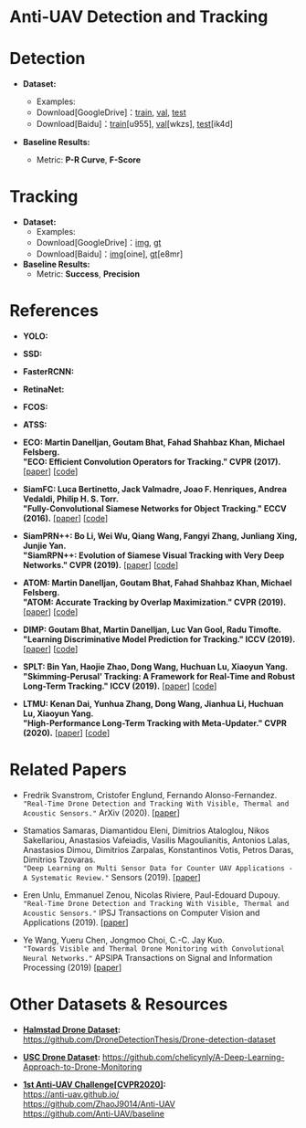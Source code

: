# Anti-UAV Detection and Tracking

# Detection
* **Dataset:**
  * Examples:  
  * Download[GoogleDrive]：[train](https://drive.google.com/open?id=1RVsSGPUKTdmoyoPTBTWwroyulLek1eTj), [val](https://drive.google.com/open?id=1333uEQfGuqTKslRkkeLSCxylh6AQ0X6n), [test](https://drive.google.com/open?id=1L1zeW1EMDLlXHClSDcCjl3rs_A6sVai0)
  * Download[Baidu]：[train](https://pan.baidu.com/s/1-ogC7P_K6lwYAqIS8bgIUQ )[u955], [val](https://pan.baidu.com/s/15sekmPn0hYNQS05Makbmtw )[wkzs], [test](https://pan.baidu.com/s/1GiA-bKlvMSBkzUwYvo-RiA)[ik4d]

* **Baseline Results:**
  * Metric: **P-R Curve**, **F-Score**

# Tracking
* **Dataset:**
  * Examples:  
  * Download[GoogleDrive]：[img](https://drive.google.com/open?id=1dlSPDggg6TRFMcC1jlYIJxxzUQS1mIh9), [gt](https://drive.google.com/open?id=16PE3tBhT0lUGZLA8-zIRYvNUvxfhFZJq)
  * Download[Baidu]：[img](https://pan.baidu.com/s/1OTExqKgvUnqpENtTDu_gGQ)[oine], [gt](https://pan.baidu.com/s/1nkGNERDVgmYIAiwFTdj2xA )[e8mr]
* **Baseline Results:**
  * Metric: **Success**, **Precision**
  
# References

* **YOLO:**

* **SSD:**

* **FasterRCNN:**

* **RetinaNet:**

* **FCOS:**

* **ATSS:**

* **ECO: Martin Danelljan, Goutam Bhat, Fahad Shahbaz Khan, Michael Felsberg.** <br /> 
  **"ECO: Efficient Convolution Operators for Tracking." CVPR (2017).**
  [[paper](https://openaccess.thecvf.com/content_cvpr_2017/papers/Danelljan_ECO_Efficient_Convolution_CVPR_2017_paper.pdf)]
  [[code](https://github.com/visionml/pytracking)]
* **SiamFC: Luca Bertinetto, Jack Valmadre, Joao F. Henriques, Andrea Vedaldi, Philip H. S. Torr.** <br /> 
  **"Fully-Convolutional Siamese Networks for Object Tracking." ECCV (2016).**
  [[paper](https://arxiv.org/pdf/1606.09549.pdf)]
  [[code](https://github.com/HonglinChu/SiamTrackers)]
* **SiamPRN++: Bo Li, Wei Wu, Qiang Wang, Fangyi Zhang, Junliang Xing, Junjie Yan.** <br /> 
  **"SiamRPN++: Evolution of Siamese Visual Tracking with Very Deep Networks." CVPR (2019).**
  [[paper](https://openaccess.thecvf.com/content_CVPR_2019/papers/Li_SiamRPN_Evolution_of_Siamese_Visual_Tracking_With_Very_Deep_Networks_CVPR_2019_paper.pdf)]
  [[code](https://github.com/STVIR/pysot)]
* **ATOM: Martin Danelljan, Goutam Bhat, Fahad Shahbaz Khan, Michael Felsberg.** <br /> 
  **"ATOM: Accurate Tracking by Overlap Maximization." CVPR (2019).**
  [[paper](https://openaccess.thecvf.com/content_CVPR_2019/papers/Danelljan_ATOM_Accurate_Tracking_by_Overlap_Maximization_CVPR_2019_paper.pdf)]
  [[code](https://github.com/visionml/pytracking)]
* **DIMP: Goutam Bhat, Martin Danelljan, Luc Van Gool, Radu Timofte.** <br />
  **"Learning Discriminative Model Prediction for Tracking." ICCV (2019).** 
  [[paper](https://openaccess.thecvf.com/content_ICCV_2019/papers/Bhat_Learning_Discriminative_Model_Prediction_for_Tracking_ICCV_2019_paper.pdf)]
  [[code](https://github.com/visionml/pytracking)]
* **SPLT: Bin Yan, Haojie Zhao, Dong Wang, Huchuan Lu, Xiaoyun Yang.** <br /> 
  **"Skimming-Perusal' Tracking: A Framework for Real-Time and Robust Long-Term Tracking." ICCV (2019).**
  [[paper](http://openaccess.thecvf.com/content_ICCV_2019/papers/Yan_Skimming-Perusal_Tracking_A_Framework_for_Real-Time_and_Robust_Long-Term_Tracking_ICCV_2019_paper.pdf)]
  [[code](https://github.com/iiau-tracker/SPLT)]

* **LTMU: Kenan Dai, Yunhua Zhang, Dong Wang, Jianhua Li, Huchuan Lu, Xiaoyun Yang.** <br />
  **"High-Performance Long-Term Tracking with Meta-Updater." CVPR (2020).** 
  [[paper](https://arxiv.org/abs/2004.00305)]
  [[code](https://github.com/Daikenan/LTMU)]

# Related Papers

* Fredrik Svanstrom, Cristofer Englund, Fernando Alonso-Fernandez. <br />
  `"Real-Time Drone Detection and Tracking With Visible, Thermal and Acoustic Sensors."` ArXiv (2020). 
  [[paper](https://arxiv.org/abs/2007.07396)]     
  
* Stamatios Samaras, Diamantidou Eleni, Dimitrios Ataloglou, Nikos Sakellariou, Anastasios Vafeiadis, Vasilis Magoulianitis, 
  Antonios Lalas, Anastasios Dimou, Dimitrios Zarpalas, Konstantinos Votis, Petros Daras, Dimitrios Tzovaras. <br />
  `"Deep Learning on Multi Sensor Data for Counter UAV Applications - A Systematic Review."`  Sensors (2019). 
  [[paper](https://www.mdpi.com/1424-8220/19/22/4837)]   
  
* Eren Unlu, Emmanuel Zenou, Nicolas Riviere, Paul-Edouard Dupouy. <br />
  `"Real-Time Drone Detection and Tracking With Visible, Thermal and Acoustic Sensors."` IPSJ Transactions on Computer Vision and Applications (2019). 
  [[paper](https://link.springer.com/article/10.1186/s41074-019-0059-x)]  
  
* Ye Wang, Yueru Chen, Jongmoo Choi, C.-C. Jay Kuo. <br />
  `"Towards Visible and Thermal Drone Monitoring with Convolutional Neural Networks."` APSIPA Transactions on Signal and Information Processing (2019)
  [[paper](https://www.cambridge.org/core/journals/apsipa-transactions-on-signal-and-information-processing/article/towards-visible-and-thermal-drone-monitoring-with-convolutional-neural-networks/B2C49AEA077EE25F895FE84F84F16178)]  

# Other Datasets & Resources

* **[Halmstad Drone Dataset](https://github.com/DroneDetectionThesis/Drone-detection-dataset):** https://github.com/DroneDetectionThesis/Drone-detection-dataset

* **[USC Drone Dataset](https://github.com/chelicynly/A-Deep-Learning-Approach-to-Drone-Monitoring):** https://github.com/chelicynly/A-Deep-Learning-Approach-to-Drone-Monitoring

* **[1st Anti-UAV Challenge[CVPR2020]](https://anti-uav.github.io/):** <br /> 
  https://anti-uav.github.io/            <br />
  https://github.com/ZhaoJ9014/Anti-UAV  <br />
  https://github.com/Anti-UAV/baseline   <br />
